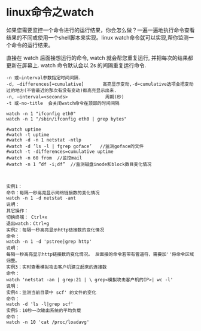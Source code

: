 # linux命令之watch

如果您需要监控一个命令进行的运行结果，你会怎么做？一遍一遍地执行命令查看结果的不同或使用一个shell脚本来实现。linux watch命令就可以实现,帮你监测一个命令的运行结果。


直接在 watch 后面接想运行的命令, watch 就会帮您重复运行, 并把每次的结果都更新在屏幕上.  watch 命令默认会以 2s 的间隔重复运行命令.

	-n 或–interval参数指定时间间隔.
	-d, –differences[=cumulative]       高亮显示变动,-d=cumulative选项会把变动过的地方(不管最近的那次有没有变动)都高亮显示出来.
	-n, –interval=<seconds>              周期(秒)
	-t 或-no-title  会关闭watch命令在顶部的时间间隔

	watch -n 1 "ifconfig eth0"
	watch -n 1 "/sbin/ifconfig eth0 | grep bytes"

	#watch uptime
	#watch -t uptime
	#watch -d -n 1 netstat -ntlp
	#watch -d ’ls -l | fgrep goface’   //监测goface的文件
	#watch -t -differences=cumulative uptime
	#watch -n 60 from  //监控mail
	#watch -n 1 ”df -i;df”  //监测磁盘inode和block数目变化情况
	
		
		
	实例1：
	命令：每隔一秒高亮显示网络链接数的变化情况
	watch -n 1 -d netstat -ant
	说明：
	其它操作：
	切换终端： Ctrl+x
	退出watch：Ctrl+g
	实例2：每隔一秒高亮显示http链接数的变化情况
	命令：
	watch -n 1 -d 'pstree|grep http'
	说明：
	每隔一秒高亮显示http链接数的变化情况。 后面接的命令若带有管道符，需要加''将命令区域归整。
	实例3：实时查看模拟攻击客户机建立起来的连接数
	命令：
	watch 'netstat -an | grep:21 | \ grep<模拟攻击客户机的IP>| wc -l' 
	说明：
	实例4：监测当前目录中 scf' 的文件的变化
	命令：
	watch -d 'ls -l|grep scf' 
	实例5：10秒一次输出系统的平均负载
	命令：
	watch -n 10 'cat /proc/loadavg'